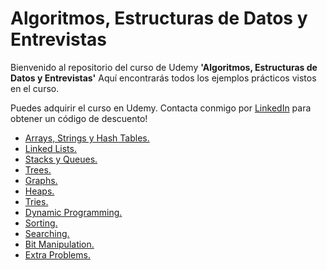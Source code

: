 # Algoritmos, Estructuras de Datos y Entrevistas

Bienvenido al repositorio del curso de Udemy **'Algoritmos, Estructuras de Datos y Entrevistas'** Aquí encontrarás todos los ejemplos prácticos vistos en el curso.

Puedes adquirir el curso en Udemy. Contacta conmigo por [LinkedIn](https://www.linkedin.com/in/daniel-blanco-calvi%C3%B1o-7454ab13b/) para obtener un código de descuento!


- [Arrays, Strings y Hash Tables.](https://github.com/danielblanco96/algoritmos-estructuras-datos-entrevistas-udemy/tree/main/03-ArraysStringsHashTables)
- [Linked Lists.](https://github.com/danielblanco96/algoritmos-estructuras-datos-entrevistas-udemy/tree/main/04-LinkedLists)
- [Stacks y Queues.](https://github.com/danielblanco96/algoritmos-estructuras-datos-entrevistas-udemy/tree/main/05-StacksQueues)
- [Trees.](https://github.com/danielblanco96/algoritmos-estructuras-datos-entrevistas-udemy/tree/main/06-Trees)
- [Graphs.](https://github.com/danielblanco96/algoritmos-estructuras-datos-entrevistas-udemy/tree/main/07-Graphs)
- [Heaps.](https://github.com/danielblanco96/algoritmos-estructuras-datos-entrevistas-udemy/tree/main/08-Heaps)
- [Tries.](https://github.com/danielblanco96/algoritmos-estructuras-datos-entrevistas-udemy/tree/main/09-Tries)
- [Dynamic Programming.](https://github.com/danielblanco96/algoritmos-estructuras-datos-entrevistas-udemy/tree/main/12-DynamicProgramming)
- [Sorting.](https://github.com/danielblanco96/algoritmos-estructuras-datos-entrevistas-udemy/tree/main/10-Sorting)
- [Searching.](https://github.com/danielblanco96/algoritmos-estructuras-datos-entrevistas-udemy/tree/main/11-Searching)
- [Bit Manipulation.](https://github.com/danielblanco96/algoritmos-estructuras-datos-entrevistas-udemy/tree/main/13-BitManipulation)
- [Extra Problems.](https://github.com/danielblanco96/algoritmos-estructuras-datos-entrevistas-udemy/tree/main/13-BitManipulation)
